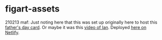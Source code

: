 # figart-assets

210213 maf: Just noting here that this was set up originally here to host this [father's day card](https://assets.markfigart.com/happy-fathers-day-pop/index.html). Or maybe it was this [video of Ian](https://assets.markfigart.com/video/kings-road.html).
Deployed [here on Netlify](https://app.netlify.com/sites/epic-lalande-5296e4/settings/general).
